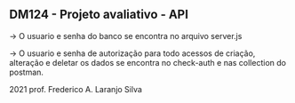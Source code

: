 ## DM124 - Projeto avaliativo - API

-> O usuario e senha do banco se encontra no arquivo server.js

-> O usuario e senha de autorização para todo acessos de criação, alteração e deletar os dados se encontra no check-auth e nas collection do postman. 

2021 prof. Frederico A. Laranjo Silva

